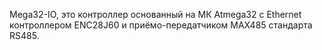 Mega32-IO, это контроллер основанный на МК Atmega32 с Ethernet контроллером ENC28J60 и приёмо-передатчиком MAX485 стандарта RS485.

